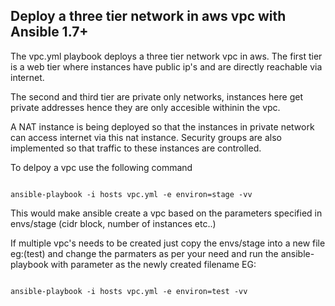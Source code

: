 Deploy a three tier network in aws vpc with Ansible 1.7+
-----------------------------------------------------------

The vpc.yml playbook deploys a three tier network vpc in aws. The first tier is a web tier where instances
have public ip's and are directly reachable via internet.

The second and third tier are private only networks, instances here get private addresses hence they are only accesible
withinin the vpc.

A NAT instance is being deployed so that the instances in private network can access internet via this nat instance.
Security groups are also implemented so that traffic to these instances are controlled.

To delpoy a vpc use the following command

```

ansible-playbook -i hosts vpc.yml -e environ=stage -vv

```

This would make ansible create a vpc based on the parameters specified in envs/stage (cidr block, number of instances etc..)

If multiple vpc's needs to be created just copy the envs/stage into a new file eg:(test) and change the parmaters as per your
need and run the ansible-playbook with parameter as the newly created filename EG:

```

ansible-playbook -i hosts vpc.yml -e environ=test -vv

```


